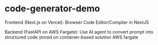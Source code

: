 # code-generator-demo

Frontend (Next.js on Vercel): Browser Code Editor/Compiler in NextJS

Backend (FastAPI on AWS Fargate): Use AI agent to convert prompt into structured code stored on container-based solution AWS fargate

